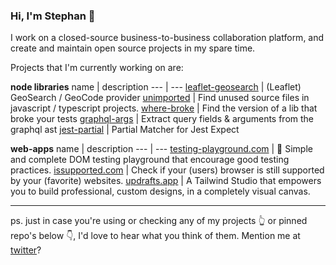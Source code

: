 ### Hi, I'm Stephan 👋

I work on a closed-source business-to-business collaboration platform, and create and maintain open source projects in my spare time. 

Projects that I'm currently working on are:

**node libraries**
name | description
--- | ---
[leaflet-geosearch] | (Leaflet) GeoSearch / GeoCode provider
[unimported] | Find unused source files in javascript / typescript projects.
[where-broke] | Find the version of a lib that broke your tests
[graphql-args] | Extract query fields & arguments from the graphql ast
[jest-partial] | Partial Matcher for Jest Expect

**web-apps**
name | description
--- | ---
[testing-playground.com] | 🐸 Simple and complete DOM testing playground that encourage good testing practices.
[issupported.com] | Check if your (users) browser is still supported by your (favorite) websites.
[updrafts.app] | A Tailwind Studio that empowers you to build professional, custom designs, in a completely visual canvas.

---

ps. just in case you're using or checking any of my projects 👆 or pinned repo's below 👇, I'd love to hear what you think of them. Mention me at [twitter]? 

[twitter]: http://twitter.com/meijer_s

[Leaflet-Geosearch]: https://github.com/smeijer/leaflet-geosearch
[Unimported]: https://github.com/smeijer/unimported
[Where-Broke]: https://github.com/smeijer/where-broke
[graphql-args]: https://github.com/smeijer/graphql-args
[jest-partial]: https://github.com/smeijer/jest-partial

[testing-playground.com]: https://testing-playground.com
[issupported.com]: https://issupported.com/
[updrafts.app]: https://updrafts.app/

